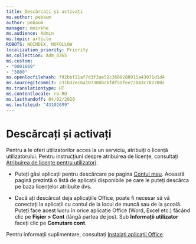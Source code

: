 ```yaml
---
title: Descărcați și activați
ms.author: pebaum
author: pebaum
manager: mnirkhe
ms.audience: Admin
ms.topic: article
ROBOTS: NOINDEX, NOFOLLOW
localization_priority: Priority
ms.collection: Adm_O365
ms.custom:
- "9001669"
- "3800"
ms.openlocfilehash: f92bbf21af7d3f3ae52c3688288915a43071d1d4
ms.sourcegitcommit: c31b37ec6a107308bcbfdf5dfee72843c782700c
ms.translationtype: HT
ms.contentlocale: ro-RO
ms.lasthandoff: 04/02/2020
ms.locfileid: "43102699"
---
```

# <a name="download-and-activate"></a>Descărcați și activați

Pentru a le oferi utilizatorilor acces la un serviciu, atribuiți o licență utilizatorului. Pentru instrucțiuni despre atribuirea de licențe, consultați [Atribuirea de licențe pentru utilizatori](https://docs.microsoft.com/microsoft-365/admin/manage/assign-licenses-to-users).

- Puteți găsi aplicații pentru descărcare pe pagina [Contul meu](https://portal.office.com/account/#installs). Această pagină prezintă o listă de aplicații disponibile pe care le puteți descărca pe baza licențelor atribuite dvs. 

- Dacă ați descărcat deja aplicațiile Office, poate fi necesar să vă conectați la aplicații cu contul de la locul de muncă sau de la școală. Puteți face acest lucru în orice aplicație Office (Word, Excel etc.) făcând clic pe **Fișier > Cont** (lângă partea de jos). Sub **Informații utilizator** faceți clic pe **Comutare cont**.

Pentru informații suplimentare, consultați [Instalați aplicații Office](https://docs.microsoft.com/microsoft-365/admin/setup/install-applications).
